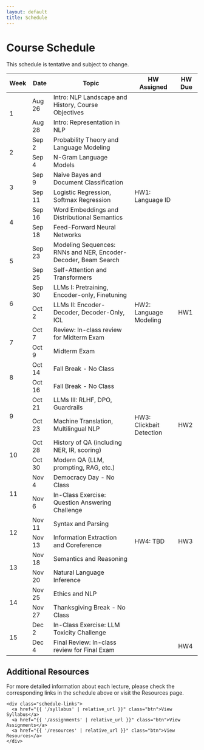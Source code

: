 ```yaml
---
layout: default
title: Schedule
---
```


<div class="page-header">
  <h1>Course Schedule</h1>
</div>

<div class="schedule-content">
  <p class="schedule-note">This schedule is tentative and subject to change. </p>
  
  <div class="schedule-table-container">
    <table class="schedule-table">
      <thead>
        <tr>
          <th>Week</th>
          <th>Date</th>
          <th>Topic</th>
          <th>HW Assigned</th>
          <th>HW Due</th>
        </tr>
      </thead>
      <tbody>
      <!-- Week 1 -->
      <tr>
        <td rowspan="2">1</td>
        <td>Aug 26</td>
        <td>Intro: NLP Landscape and History, Course Objectives</td>
        <td></td>
        <td></td>
      </tr>
      <tr class="alt-row">
        <td>Aug 28</td>
        <td>Intro: Representation in NLP</td>
        <td></td>
        <td></td>
      </tr>
      <!-- Week 2 -->
      <tr>
        <td rowspan="2">2</td>
        <td>Sep 2</td>
        <td>Probability Theory and Language Modeling</td>
        <td></td>
        <td></td>
      </tr>
      <tr class="alt-row">
        <td>Sep 4</td>
        <td>N-Gram Language Models</td>
        <td></td>
        <td></td>
      </tr>
      <!-- Week 3 -->
      <tr>
        <td rowspan="2">3</td>
        <td>Sep 9</td>
        <td>Naive Bayes and Document Classification</td>
        <td></td>
        <td></td>
      </tr>
      <tr class="alt-row">
        <td>Sep 11</td>
        <td>Logistic Regression, Softmax Regression</td>
        <td>HW1: Language ID</td>
        <td></td>
      </tr>
      <!-- Week 4 -->
      <tr>
        <td rowspan="2">4</td>
        <td>Sep 16</td>
        <td>Word Embeddings and Distributional Semantics</td>
        <td></td>
        <td></td>
      </tr>
      <tr class="alt-row">
        <td>Sep 18</td>
        <td>Feed-Forward Neural Networks</td>
        <td></td>
        <td></td>
      </tr>
      <!-- Week 5 -->
      <tr>
        <td rowspan="2">5</td>
        <td>Sep 23</td>
        <td>Modeling Sequences: RNNs and NER, Encoder-Decoder, Beam Search</td>
        <td></td>
        <td></td>
      </tr>
      <tr class="alt-row">
        <td>Sep 25</td>
        <td>Self-Attention and Transformers</td>
        <td></td>
        <td></td>
      </tr>
      <!-- Week 6 -->
      <tr>
        <td rowspan="2">6</td>
        <td>Sep 30</td>
        <td>LLMs I: Pretraining, Encoder-only, Finetuning</td>
        <td></td>
        <td></td>
      </tr>
      <tr class="alt-row">
        <td>Oct 2</td>
        <td>LLMs II: Encoder-Decoder, Decoder-Only, ICL</td>
        <td>HW2: Language Modeling</td>
        <td>HW1</td>
      </tr>
      <!-- Week 7 -->
      <tr>
        <td rowspan="2">7</td>
        <td>Oct 7</td>
        <td>Review: In-class review for Midterm Exam</td>
        <td></td>
        <td></td>
      </tr>
      <tr class="alt-row">
        <td>Oct 9</td>
        <td>Midterm Exam</td>
        <td></td>
        <td></td>
      </tr>
      <!-- Week 8 - Fall Break -->
      <tr class="break-row">
        <td rowspan="2">8</td>
        <td>Oct 14</td>
        <td>Fall Break - No Class</td>
        <td></td>
        <td></td>
      </tr>
      <tr class="break-row">
        <td>Oct 16</td>
        <td>Fall Break - No Class</td>
        <td></td>
        <td></td>
      </tr>
      <!-- Week 9 -->
      <tr>
        <td rowspan="2">9</td>
        <td>Oct 21</td>
        <td>LLMs III: RLHF, DPO, Guardrails</td>
        <td></td>
        <td></td>
      </tr>
      <tr class="alt-row">
        <td>Oct 23</td>
        <td>Machine Translation, Multilingual NLP</td>
        <td>HW3: Clickbait Detection</td>
        <td>HW2</td>
      </tr>
      <!-- Week 10 -->
      <tr>
        <td rowspan="2">10</td>
        <td>Oct 28</td>
        <td>History of QA (including NER, IR, scoring)</td>
        <td></td>
        <td></td>
      </tr>
      <tr class="alt-row">
        <td>Oct 30</td>
        <td>Modern QA (LLM, prompting, RAG, etc.)</td>
        <td></td>
        <td></td>
      </tr>
      <!-- Week 11 -->
      <tr>
        <td rowspan="2">11</td>
        <td>Nov 4</td>
        <td>Democracy Day - No Class</td>
        <td></td>
        <td></td>
      </tr>
      <tr class="alt-row">
        <td>Nov 6</td>
        <td>In-Class Exercise: Question Answering Challenge</td>
        <td></td>
        <td></td>
      </tr>
      <!-- Week 12 -->
      <tr>
        <td rowspan="2">12</td>
        <td>Nov 11</td>
        <td>Syntax and Parsing</td>
        <td></td>
        <td></td>
      </tr>
      <tr class="alt-row">
        <td>Nov 13</td>
        <td>Information Extraction and Coreference</td>
        <td>HW4: TBD</td>
        <td>HW3</td>
      </tr>
      <!-- Week 13 -->
      <tr>
        <td rowspan="2">13</td>
        <td>Nov 18</td>
        <td>Semantics and Reasoning</td>
        <td></td>
        <td></td>
      </tr>
      <tr class="alt-row">
        <td>Nov 20</td>
        <td>Natural Language Inference</td>
        <td></td>
        <td></td>
      </tr>
      <!-- Week 14 -->
      <tr>
        <td rowspan="2">14</td>
        <td>Nov 25</td>
        <td>Ethics and NLP</td>
        <td></td>
        <td></td>
      </tr>
      <tr class="break-row">
        <td>Nov 27</td>
        <td>Thanksgiving Break - No Class</td>
        <td></td>
        <td></td>
      </tr>
      <!-- Week 15 -->
      <tr>
        <td rowspan="2">15</td>
        <td>Dec 2</td>
        <td>In-Class Exercise: LLM Toxicity Challenge</td>
        <td></td>
        <td></td>
      </tr>
      <tr class="alt-row">
        <td>Dec 4</td>
        <td>Final Review: In-class review for Final Exam</td>
        <td></td>
        <td>HW4</td>
      </tr>
      </tbody>
    </table>
  </div>
  
  <div class="schedule-resources">
    <h2>Additional Resources</h2>
    <p>For more detailed information about each lecture, please check the corresponding links in the schedule above or visit the Resources page.</p>
    
    <div class="schedule-links">
      <a href="{{ '/syllabus' | relative_url }}" class="btn">View Syllabus</a>
      <a href="{{ '/assignments' | relative_url }}" class="btn">View Assignments</a>
      <a href="{{ '/resources' | relative_url }}" class="btn">View Resources</a>
    </div>
  </div>
</div>